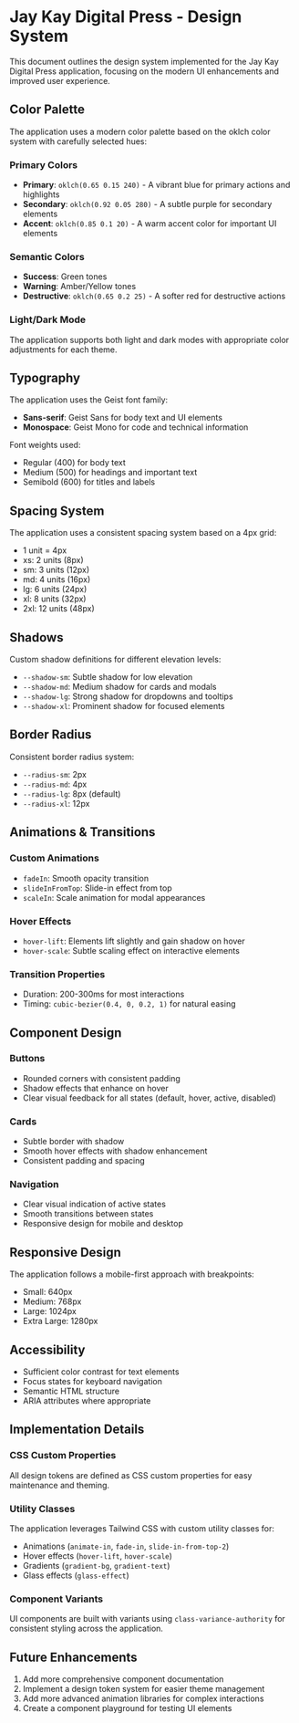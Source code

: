 # Jay Kay Digital Press - Design System

This document outlines the design system implemented for the Jay Kay Digital Press application, focusing on the modern UI enhancements and improved user experience.

## Color Palette

The application uses a modern color palette based on the oklch color system with carefully selected hues:

### Primary Colors

- **Primary**: `oklch(0.65 0.15 240)` - A vibrant blue for primary actions and highlights
- **Secondary**: `oklch(0.92 0.05 280)` - A subtle purple for secondary elements
- **Accent**: `oklch(0.85 0.1 20)` - A warm accent color for important UI elements

### Semantic Colors

- **Success**: Green tones
- **Warning**: Amber/Yellow tones
- **Destructive**: `oklch(0.65 0.2 25)` - A softer red for destructive actions

### Light/Dark Mode

The application supports both light and dark modes with appropriate color adjustments for each theme.

## Typography

The application uses the Geist font family:

- **Sans-serif**: Geist Sans for body text and UI elements
- **Monospace**: Geist Mono for code and technical information

Font weights used:

- Regular (400) for body text
- Medium (500) for headings and important text
- Semibold (600) for titles and labels

## Spacing System

The application uses a consistent spacing system based on a 4px grid:

- 1 unit = 4px
- xs: 2 units (8px)
- sm: 3 units (12px)
- md: 4 units (16px)
- lg: 6 units (24px)
- xl: 8 units (32px)
- 2xl: 12 units (48px)

## Shadows

Custom shadow definitions for different elevation levels:

- `--shadow-sm`: Subtle shadow for low elevation
- `--shadow-md`: Medium shadow for cards and modals
- `--shadow-lg`: Strong shadow for dropdowns and tooltips
- `--shadow-xl`: Prominent shadow for focused elements

## Border Radius

Consistent border radius system:

- `--radius-sm`: 2px
- `--radius-md`: 4px
- `--radius-lg`: 8px (default)
- `--radius-xl`: 12px

## Animations & Transitions

### Custom Animations

- `fadeIn`: Smooth opacity transition
- `slideInFromTop`: Slide-in effect from top
- `scaleIn`: Scale animation for modal appearances

### Hover Effects

- `hover-lift`: Elements lift slightly and gain shadow on hover
- `hover-scale`: Subtle scaling effect on interactive elements

### Transition Properties

- Duration: 200-300ms for most interactions
- Timing: `cubic-bezier(0.4, 0, 0.2, 1)` for natural easing

## Component Design

### Buttons

- Rounded corners with consistent padding
- Shadow effects that enhance on hover
- Clear visual feedback for all states (default, hover, active, disabled)

### Cards

- Subtle border with shadow
- Smooth hover effects with shadow enhancement
- Consistent padding and spacing

### Navigation

- Clear visual indication of active states
- Smooth transitions between states
- Responsive design for mobile and desktop

## Responsive Design

The application follows a mobile-first approach with breakpoints:

- Small: 640px
- Medium: 768px
- Large: 1024px
- Extra Large: 1280px

## Accessibility

- Sufficient color contrast for text elements
- Focus states for keyboard navigation
- Semantic HTML structure
- ARIA attributes where appropriate

## Implementation Details

### CSS Custom Properties

All design tokens are defined as CSS custom properties for easy maintenance and theming.

### Utility Classes

The application leverages Tailwind CSS with custom utility classes for:

- Animations (`animate-in`, `fade-in`, `slide-in-from-top-2`)
- Hover effects (`hover-lift`, `hover-scale`)
- Gradients (`gradient-bg`, `gradient-text`)
- Glass effects (`glass-effect`)

### Component Variants

UI components are built with variants using `class-variance-authority` for consistent styling across the application.

## Future Enhancements

1. Add more comprehensive component documentation
2. Implement a design token system for easier theme management
3. Add more advanced animation libraries for complex interactions
4. Create a component playground for testing UI elements
